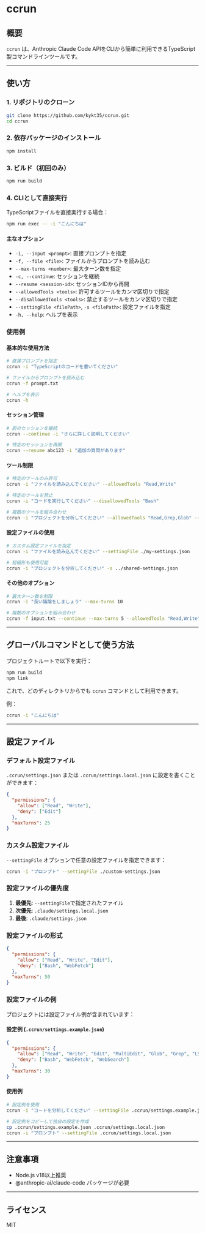 # ccrun

## 概要

`ccrun` は、Anthropic Claude Code APIをCLIから簡単に利用できるTypeScript製コマンドラインツールです。

---

## 使い方

### 1. リポジトリのクローン

```bash
git clone https://github.com/kykt35/ccrun.git
cd ccrun
```

### 2. 依存パッケージのインストール

``` bash
npm install
```

### 3. ビルド（初回のみ）

```bash
npm run build
```

### 4. CLIとして直接実行

TypeScriptファイルを直接実行する場合：

```bash
npm run exec -- -i "こんにちは"
```

#### 主なオプション

- `-i, --input <prompt>`: 直接プロンプトを指定
- `-f, --file <file>`: ファイルからプロンプトを読み込む
- `--max-turns <number>`: 最大ターン数を指定
- `-c, --continue`: セッションを継続
- `--resume <session-id>`: セッションIDから再開
- `--allowedTools <tools>`: 許可するツールをカンマ区切りで指定
- `--disallowedTools <tools>`: 禁止するツールをカンマ区切りで指定
- `--settingFile <filePath>`, `-s <filePath>`: 設定ファイルを指定
- `-h, --help`: ヘルプを表示

### 使用例

#### 基本的な使用方法

```bash
# 直接プロンプトを指定
ccrun -i "TypeScriptのコードを書いてください"

# ファイルからプロンプトを読み込む
ccrun -f prompt.txt

# ヘルプを表示
ccrun -h
```

#### セッション管理

```bash
# 前のセッションを継続
ccrun --continue -i "さらに詳しく説明してください"

# 特定のセッションを再開
ccrun --resume abc123 -i "追加の質問があります"
```

#### ツール制限

```bash
# 特定のツールのみ許可
ccrun -i "ファイルを読み込んでください" --allowedTools "Read,Write"

# 特定のツールを禁止
ccrun -i "コードを実行してください" --disallowedTools "Bash"

# 複数のツールを組み合わせ
ccrun -i "プロジェクトを分析してください" --allowedTools "Read,Grep,Glob" --disallowedTools "Write,Edit"
```

#### 設定ファイルの使用

```bash
# カスタム設定ファイルを指定
ccrun -i "ファイルを読み込んでください" --settingFile ./my-settings.json

# 短縮形も使用可能
ccrun -i "プロジェクトを分析してください" -s ../shared-settings.json
```

#### その他のオプション

```bash
# 最大ターン数を制限
ccrun -i "長い議論をしましょう" --max-turns 10

# 複数のオプションを組み合わせ
ccrun -f input.txt --continue --max-turns 5 --allowedTools "Read,Write"
```

---

## グローバルコマンドとして使う方法

プロジェクトルートで以下を実行：

```bash
npm run build
npm link
```

これで、どのディレクトリからでも `ccrun` コマンドとして利用できます。

例：

```bash
ccrun -i "こんにちは"
```

---

## 設定ファイル

### デフォルト設定ファイル

`.ccrun/settings.json` または `.ccrun/settings.local.json` に設定を書くことができます：

```json
{
  "permissions": {
    "allow": ["Read", "Write"],
    "deny": ["Edit"]
  },
  "maxTurns": 25
}
```

### カスタム設定ファイル

`--settingFile` オプションで任意の設定ファイルを指定できます：

```bash
ccrun -i "プロンプト" --settingFile ./custom-settings.json
```

### 設定ファイルの優先度

1. **最優先**: `--settingFile`で指定されたファイル
2. **次優先**: `.claude/settings.local.json`
3. **最後**: `.claude/settings.json`

### 設定ファイルの形式

```json
{
  "permissions": {
    "allow": ["Read", "Write", "Edit"],
    "deny": ["Bash", "WebFetch"]
  },
  "maxTurns": 50
}
```

### 設定ファイルの例

プロジェクトには設定ファイル例が含まれています：

#### 設定例 (`.ccrun/settings.example.json`)

```json
{
  "permissions": {
    "allow": ["Read", "Write", "Edit", "MultiEdit", "Glob", "Grep", "LS"],
    "deny": ["Bash", "WebFetch", "WebSearch"]
  },
  "maxTurns": 30
}
```

#### 使用例

```bash
# 設定例を使用
ccrun -i "コードを分析してください" --settingFile .ccrun/settings.example.json

# 設定例をコピーして独自の設定を作成
cp .ccrun/settings.example.json .ccrun/settings.local.json
ccrun -i "プロンプト" --settingFile .ccrun/settings.local.json
```

---

## 注意事項

- Node.js v18以上推奨
- @anthropic-ai/claude-code パッケージが必要

---

## ライセンス

MIT 